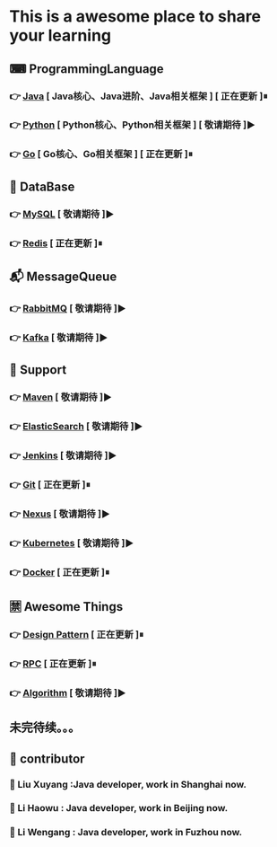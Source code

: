 # This is a awesome place to share your learning
## ⌨ ProgrammingLanguage 
### 👉 [Java](https://github.com/xuyangliu/ShareYourLearning/blob/master/ProgrammingLanguage/Java) [ Java核心、Java进阶、Java相关框架 ] [ 正在更新 ]⏸
### 👉 [Python](https://github.com/xuyangliu/ShareYourLearning/blob/master/ProgrammingLanguage/Python) [ Python核心、Python相关框架 ] [ 敬请期待 ]▶
### 👉 [Go](https://github.com/xuyangliu/ShareYourLearning/blob/master/ProgrammingLanguage/Go) [ Go核心、Go相关框架 ] [ 正在更新 ]⏸
## 💾 DataBase 
### 👉 [MySQL](https://github.com/xuyangliu/ShareYourLearning/blob/master/MySQL) [ 敬请期待 ]▶
### 👉 [Redis](https://github.com/xuyangliu/ShareYourLearning/blob/master/Redis) [ 正在更新 ]⏸
## 📬 MessageQueue 
### 👉 [RabbitMQ](https://github.com/xuyangliu/ShareYourLearning/blob/master/MessageQueue/RabbitMQ) [ 敬请期待 ]▶
### 👉 [Kafka](https://github.com/xuyangliu/ShareYourLearning/blob/master/MessageQueue/Kafka) [ 敬请期待 ]▶
## 🔌 Support 
### 👉 [Maven](https://github.com/xuyangliu/ShareYourLearning/blob/master/Maven) [ 敬请期待 ]▶
### 👉 [ElasticSearch](https://github.com/xuyangliu/ShareYourLearning/blob/master/ElasticSearch) [ 敬请期待 ]▶
### 👉 [Jenkins](https://github.com/xuyangliu/ShareYourLearning/blob/master/Jenkins) [ 敬请期待 ]▶
### 👉 [Git](https://github.com/xuyangliu/ShareYourLearning/blob/master/Git) [ 正在更新 ]⏸
### 👉 [Nexus](https://github.com/xuyangliu/ShareYourLearning/blob/master/Nexus) [ 敬请期待 ]▶
### 👉 [Kubernetes](https://github.com/xuyangliu/ShareYourLearning/blob/master/Kubernetes) [ 敬请期待 ]▶
### 👉 [Docker](https://github.com/xuyangliu/ShareYourLearning/blob/master/Docker) [ 正在更新 ]⏸
## 🈲 Awesome Things
### 👉 [Design Pattern](https://github.com/xuyangliu/ShareYourLearning/blob/master/DesignPattern) [ 正在更新 ]⏸
### 👉 [RPC](https://github.com/xuyangliu/ShareYourLearning/blob/master/RPC) [ 正在更新 ]⏸
### 👉 [Algorithm](https://github.com/xuyangliu/ShareYourLearning/blob/master/Algorithm) [ 敬请期待 ]▶
## 未完待续。。。
## 👥 contributor
### 🧐 Liu Xuyang :Java developer, work in Shanghai now. 
### 🤩 Li Haowu : Java developer, work in Beijing now.
### 🤔 Li Wengang : Java developer, work in Fuzhou now.

